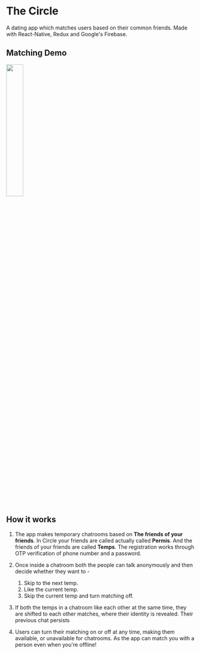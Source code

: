 # The Circle
A dating app which matches users based on their common friends.
Made with React-Native, Redux and Google's Firebase.

## Matching Demo 
<p align="middle">
 <blockquote class="imgur-embed-pub" lang="en" data-id="a/XF0NHvZ" data-context="false" ><a href="//imgur.com/a/XF0NHvZ"></a></blockquote><script async src="//s.imgur.com/min/embed.js" charset="utf-8"></script>
 <img src="https://github.com/shaurya2612/TheCircle/blob/main/CircleMatching.gif" width=30% height=30%>
</p>

## How it works
1. The app makes temporary chatrooms based on **The friends of your friends**. In Circle your friends are called actually called **Permis**. And the friends of your friends are called **Temps**. The registration works through OTP verification of phone number and a password.

2. Once inside a chatroom both the people can talk anonymously and then decide whether they want to -
    1. Skip to the next temp.
    2. Like the current temp.
    3. Skip the current temp and turn matching off.
    
3. If both the temps in a chatroom like each other at the same time, they are shifted to each other matches, where their identity is revealed. Their previous chat persists

4. Users can turn their matching on or off at any time, making them available, or unavailable for chatrooms. As the app can match you with a person even when you're offline!






